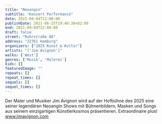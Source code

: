 ```yaml
---
title: "Neoangin"
subtitle: "Konzert Performance"
date: 2021-09-04T21:00:00
publishDate: 2021-06-25T19:40:36+02:00
end: 2021-09-04T22:00:00
draft: false
street: "Ruhrstraße 88"
address: "22761 Hamburg"
organizers: ["2025 Kunst & Kultur"]
artists: "['Jim Avignon']"
walks: ['West']
genres: ['Musik', 'Malerei']
kids: []
featuredImage: ""
repeats: []
repeat_times: []
sequels: []
sequel_times: []
---
```


Der Maler und Musiker Jim Avignon wird auf der Hofbühne des 2025 eine seiner legendären Neoangin Shows mit Bühnenbildern, Masken und Songs aus seinem einzigartigen Künstlerkosmos präsentieren. Extraordinaire plus! www.jimavignon.com